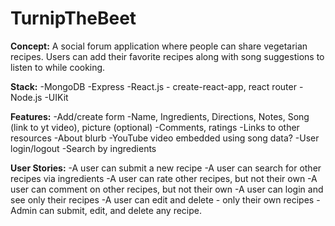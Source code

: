 # TurnipTheBeet

**Concept:**
A social forum application where people can share vegetarian recipes. Users can add their favorite recipes along with song suggestions to listen to while cooking.

**Stack:**
-MongoDB
-Express
-React.js - create-react-app, react router
-Node.js
-UIKit

**Features:**
-Add/create form
-Name, Ingredients, Directions, Notes, Song (link to yt video), picture (optional)
-Comments, ratings
-Links to other resources
-About blurb
-YouTube video embedded using song data?
-User login/logout
-Search by ingredients

**User Stories:**
-A user can submit a new recipe
-A user can search for other recipes via ingredients
-A user can rate other recipes, but not their own
-A user can comment on other recipes, but not their own
-A user can login and see only their recipes
-A user can edit and delete - only their own recipes
-Admin can submit, edit, and delete any recipe.
